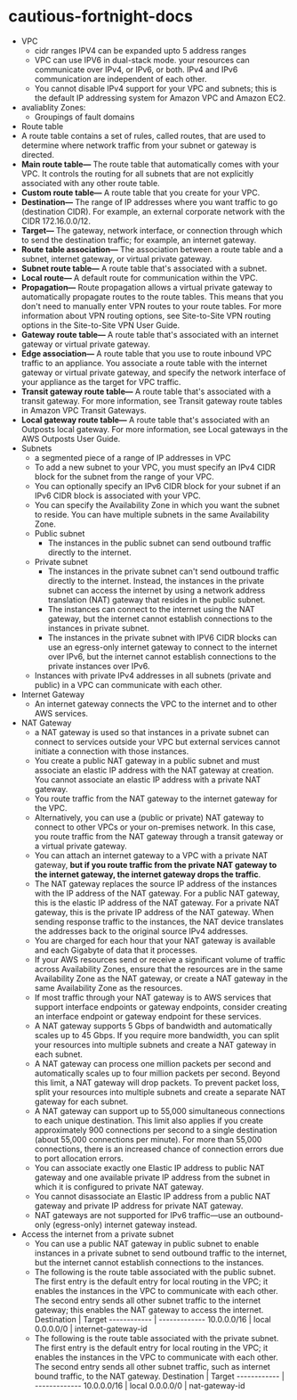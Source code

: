 # cautious-fortnight-docs
- VPC
  - cidr ranges IPV4 can be expanded upto 5 address ranges
  - VPC can use IPV6 in dual-stack mode. your resources can communicate over IPv4, or IPv6, or both. IPv4 and IPv6 communication are independent of each other. 
  - You cannot disable IPv4 support for your VPC and subnets; this is the default IP addressing system for Amazon VPC and Amazon EC2.  
- avaliablity Zones:
  - Groupings of fault domains
-  Route table
  - A route table contains a set of rules, called routes, that are used to determine where network traffic from your subnet or gateway is directed.
  - **Main route table—** The route table that automatically comes with your VPC. It controls the routing for all subnets that are not explicitly associated with any other route table.
  - **Custom route table—** A route table that you create for your VPC.
  - **Destination—** The range of IP addresses where you want traffic to go (destination CIDR). For example, an external corporate network with the CIDR 172.16.0.0/12.
  - **Target—** The gateway, network interface, or connection through which to send the destination traffic; for example, an internet gateway.
  - **Route table association—** The association between a route table and a subnet, internet gateway, or virtual private gateway.
  - **Subnet route table—** A route table that's associated with a subnet.
  - **Local route—** A default route for communication within the VPC.
  - **Propagation—** Route propagation allows a virtual private gateway to automatically propagate routes to the route tables. This means that you don't need to manually enter VPN routes to your route tables. For more information about VPN routing options, see Site-to-Site VPN routing options in the Site-to-Site VPN User Guide.
  - **Gateway route table—** A route table that's associated with an internet gateway or virtual private gateway.
  - **Edge association—** A route table that you use to route inbound VPC traffic to an appliance. You associate a route table with the internet gateway or virtual private gateway, and specify the network interface of your appliance as the target for VPC traffic.
  - **Transit gateway route table—** A route table that's associated with a transit gateway. For more information, see Transit gateway route tables in Amazon VPC Transit Gateways.
  - **Local gateway route table—** A route table that's associated with an Outposts local gateway. For more information, see Local gateways in the AWS Outposts User Guide.
- Subnets
  -  a segmented piece of a range of IP addresses in VPC
  -  To add a new subnet to your VPC, you must specify an IPv4 CIDR block for the subnet from the range of your VPC.
  -  You can optionally specify an IPv6 CIDR block for your subnet if an IPv6 CIDR block is associated with your VPC. 
  -  You can specify the Availability Zone in which you want the subnet to reside. You can have multiple subnets in the same Availability Zone.
  -  Public subnet
     - The instances in the public subnet can send outbound traffic directly to the internet.
  - Private subnet
    - The instances in the private subnet can't send outbound traffic directly to the internet. Instead, the instances in the private subnet can access the internet by using a network address translation (NAT) gateway that resides in the public subnet.
    - The instances can connect to the internet using the NAT gateway, but the internet cannot establish connections to the instances in private subnet.
    - The instances in the private subnet with IPV6 CIDR blocks can use an egress-only internet gateway to connect to the internet over IPv6, but the internet cannot establish connections to the private instances over IPv6.
  - Instances with private IPv4 addresses in all subnets (private and public) in a VPC can communicate with each other. 
- Internet Gateway
  - An internet gateway connects the VPC to the internet and to other AWS services.
- NAT Gateway
  - a NAT gateway is used so that instances in a private subnet can connect to services outside your VPC but external services cannot initiate a connection with those instances.
  - You create a public NAT gateway in a public subnet and must associate an elastic IP address with the NAT gateway at creation. You cannot associate an elastic IP address with a private NAT gateway.
  - You route traffic from the NAT gateway to the internet gateway for the VPC.
  - Alternatively, you can use a (public or private) NAT gateway to connect to other VPCs or your on-premises network. In this case, you route traffic from the NAT gateway through a transit gateway or a virtual private gateway.
  - You can attach an internet gateway to a VPC with a private NAT gateway, **but if you route traffic from the private NAT gateway to the internet gateway, the internet gateway drops the traffic**. 
  - The NAT gateway replaces the source IP address of the instances with the IP address of the NAT gateway. For a public NAT gateway, this is the elastic IP address of the NAT gateway. For a private NAT gateway, this is the private IP address of the NAT gateway. When sending response traffic to the instances, the NAT device translates the addresses back to the original source IPv4 addresses. 
  - You are charged for each hour that your NAT gateway is available and each Gigabyte of data that it processes.
  - If your AWS resources send or receive a significant volume of traffic across Availability Zones, ensure that the resources are in the same Availability Zone as the NAT gateway, or create a NAT gateway in the same Availability Zone as the resources. 
  - If most traffic through your NAT gateway is to AWS services that support interface endpoints or gateway endpoints, consider creating an interface endpoint or gateway endpoint for these services. 
  - A NAT gateway supports 5 Gbps of bandwidth and automatically scales up to 45 Gbps. If you require more bandwidth, you can split your resources into multiple subnets and create a NAT gateway in each subnet. 
  - A NAT gateway can process one million packets per second and automatically scales up to four million packets per second. Beyond this limit, a NAT gateway will drop packets. To prevent packet loss, split your resources into multiple subnets and create a separate NAT gateway for each subnet. 
  - A NAT gateway can support up to 55,000 simultaneous connections to each unique destination. This limit also applies if you create approximately 900 connections per second to a single destination (about 55,000 connections per minute). For more than 55,000 connections, there is an increased chance of connection errors due to port allocation errors.
  - You can associate exactly one Elastic IP address to public NAT gateway and one available private IP address from the subnet in which it is configured to private NAT gateway.
  - You cannot disassociate an Elastic IP address from a public NAT gateway and private IP address for private NAT gateway.
  - NAT gateways are not supported for IPv6 traffic—use an outbound-only (egress-only) internet gateway instead.
- Access the internet from a private subnet
  - You can use a public NAT gateway in public subnet to enable instances in a private subnet to send outbound traffic to the internet, but the internet cannot establish connections to the instances.
  - The following is the route table associated with the public subnet. The first entry is the default entry for local routing in the VPC; it enables the instances in the VPC to communicate with each other. The second entry sends all other subnet traffic to the internet gateway; this enables the NAT gateway to access the internet.
      Destination  | Target
      ------------ | -------------
      10.0.0.0/16  | local
      0.0.0.0/0    | internet-gateway-id
  - The following is the route table associated with the private subnet. The first entry is the default entry for local routing in the VPC; it enables the instances in the VPC to communicate with each other. The second entry sends all other subnet traffic, such as internet bound traffic, to the NAT gateway. 
      Destination  | Target
      ------------ | -------------
      10.0.0.0/16  | local
      0.0.0.0/0    | nat-gateway-id
